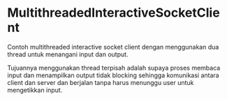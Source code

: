 # MultithreadedInteractiveSocketClient

Contoh multithreaded interactive socket client dengan menggunakan dua thread untuk menangani input dan output.

Tujuannya menggunakan thread terpisah adalah supaya proses membaca input dan menampilkan output tidak blocking sehingga
komunikasi antara client dan server dan berjalan tanpa harus menunggu user untuk mengetikkan input.
